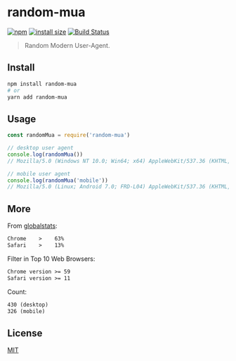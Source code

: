 # random-mua

[![npm](https://badgen.net/npm/v/random-mua)](https://www.npmjs.com/package/random-mua)
[![install size](https://badgen.net/packagephobia/install/random-mua)](https://packagephobia.now.sh/result?p=random-mua)
[![Build Status](https://travis-ci.org/yahtnif/random-mua.svg?branch=master)](https://travis-ci.org/yahtnif/random-mua)

> Random Modern User-Agent.


## Install

```sh
npm install random-mua
# or
yarn add random-mua
```


## Usage

```js
const randomMua = require('random-mua')

// desktop user agent
console.log(randomMua())
// Mozilla/5.0 (Windows NT 10.0; Win64; x64) AppleWebKit/537.36 (KHTML, like Gecko) Chrome/70.0.3538.110 Safari/537.36

// mobile user agent
console.log(randomMua('mobile'))
// Mozilla/5.0 (Linux; Android 7.0; FRD-L04) AppleWebKit/537.36 (KHTML, like Gecko) Chrome/70.0.3538.110 Mobile Safari/537.36
```


## More

From [globalstats](https://www.w3counter.com/globalstats.php):

```markdown
Chrome    >    63%
Safari    >    13%
```

Filter in Top 10 Web Browsers:

```markdown
Chrome version >= 59
Safari version >= 11
```

Count:

```markdown
430 (desktop)
326 (mobile)
```


## License

[MIT](http://opensource.org/licenses/MIT)
